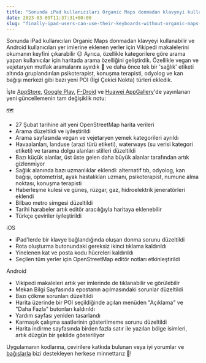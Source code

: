 ```yaml
---
title: "Sonunda iPad kullanıcıları Organic Maps donmadan klavyeyi kullanabilir ve Android kullanıcıları yer imlerine eklenen yerler için Vikipedi makalelerini okumanın keyfini çıkarabilir 😉 Ayrıca, özellikle kategorilere göre arama yapan kullanıcılar için haritada arama özelliğini geliştirdik. "
date: 2023-03-09T11:37:31+00:00
slug: "finally-ipad-users-can-use-their-keyboards-without-organic-maps-freezing-and-android-users-can-enjoy-reading-wiki-articles-for-bookmarked-places-we-ve-also-improved-the-search-function-particularly-for-users-who-search-by-categories"
---
```


Sonunda iPad kullanıcıları Organic Maps donmadan klavyeyi kullanabilir ve Android kullanıcıları yer imlerine eklenen yerler için Vikipedi makalelerini okumanın keyfini çıkarabilir 😉 Ayrıca, özellikle kategorilere göre arama yapan kullanıcılar için haritada arama özelliğini geliştirdik. Özellikle vegan ve vejetaryen mutfak aramalarını ayırdık 🌱 ve daha önce tek bir 'sağlık' etiketi altında gruplandırılan psikoterapist, konuşma terapisti, odyolog ve kan bağışı merkezi gibi bazı yeni POI (İlgi Çekici Nokta) türleri ekledik.

İşte [AppStore](https://apps.apple.com/app/organic-maps/id1567437057), [Google Play](https://play.google.com/store/apps/details?id=app.organicmaps), [F-Droid](https://f-droid.org/packages/app.organicmaps/) ve [Huawei AppGallery](https://appgallery.huawei.com/#/app/C104325611)'de yayınlanan yeni güncellemenin tam değişiklik notu:

🗺️

- 27 Şubat tarihine ait yeni OpenStreetMap harita verileri
- Arama düzeltildi ve iyileştirildi
- Arama sayfasında vegan ve vejetaryen yemek kategorileri ayrıldı
- Havaalanları, landuse (arazi türü etiketi), waterways (su verisi kategori etiketi) ve tarama dolgu alanları stilleri düzeltildi
- Bazı küçük alanlar, üst üste gelen daha büyük alanlar tarafından artık gizlenmiyor
- Sağlık alanında bazı uzmanlıklar eklendi: alternatif tıb, odyolog, kan bağışı, optometrist, ayak hastalıkları uzmanı, psikoterapist, numune alma noktası, konuşma terapisti
- Haberleşme kulesi ve güneş, rüzgar, gaz, hidroelektrik jeneratörleri eklendi
- Bilbao metro simgesi düzeltildi
- Tarihi harabeler artık editör aracılığıyla haritaya eklenebilir
- Türkçe çeviriler iyileştirildi

iOS

- iPad'lerde bir klavye bağlandığında oluşan donma sorunu düzeltildi
- Rota oluşturma butonundaki gereksiz ikinci tıklama kaldırıldı
- Yinelenen kat ve posta kodu hücreleri kaldırıldı
- Seçilen tüm yerler için OpenStreetMap editör notları etkinleştirildi

Android

- Vikipedi makaleleri artık yer imlerinde de tıklanabilir ve görülebilir
- Mekan Bilgi Sayfasında epostanın açılmasındaki sorunlar düzeltildi
- Bazı çökme sorunları düzeltildi
- Harita üzerinde bir POI seçildiğinde açılan menüden "Açıklama" ve "Daha Fazla" butonları kaldırıldı
- Yardım sayfası yeniden tasarlandı
- Karmaşık çalışma saatlerinin gösterilmeme sorunu düzeltildi
- Harita indirme sayfasında birden fazla satır ile yazılan bölge isimleri, artık düzgün bir şekilde gösteriliyor

Uygulamanın kodlarına, çevirilere katkıda bulunan veya iyi yorumlar ve [bağışlarla](https://organicmaps.app/tr/donate/) bizi destekleyen herkese minnettarız 🙏!
